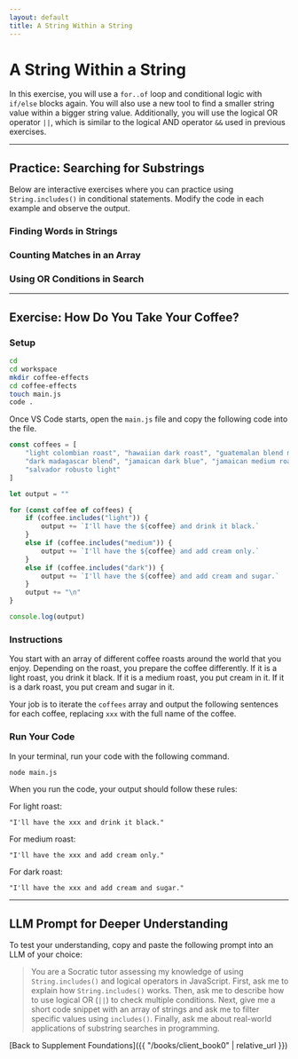 ```yaml
---
layout: default
title: A String Within a String
---
```


# A String Within a String

In this exercise, you will use a `for..of` loop and conditional logic with `if/else` blocks again. You will also use a new tool to find a smaller string value within a bigger string value. Additionally, you will use the logical OR operator `||`, which is similar to the logical AND operator `&&` used in previous exercises.

---

## Practice: Searching for Substrings

Below are interactive exercises where you can practice using `String.includes()` in conditional statements. Modify the code in each example and observe the output.

### Finding Words in Strings
<script async src="//jsfiddle.net/gczipr/jdbyr3o6/1/embed/js,result/dark/"></script>

### Counting Matches in an Array
<script async src="//jsfiddle.net/gczipr/m68wr0vp/1/embed/js,result/dark/"></script>

### Using OR Conditions in Search
<script async src="//jsfiddle.net/gczipr/q4jto9xv/1/embed/js,result/dark/"></script>

---

## Exercise: How Do You Take Your Coffee?

### Setup

```sh
cd
cd workspace
mkdir coffee-effects
cd coffee-effects
touch main.js
code .
```

Once VS Code starts, open the `main.js` file and copy the following code into the file.

```js
const coffees = [
    "light colombian roast", "hawaiian dark roast", "guatemalan blend medium roast",
    "dark madagascar blend", "jamaican dark blue", "jamaican medium roast",
    "salvador robusto light"
]

let output = ""

for (const coffee of coffees) {
    if (coffee.includes("light")) {
        output += `I'll have the ${coffee} and drink it black.`
    }
    else if (coffee.includes("medium")) {
        output += `I'll have the ${coffee} and add cream only.`
    }
    else if (coffee.includes("dark")) {
        output += `I'll have the ${coffee} and add cream and sugar.`
    }
    output += "\n"
}

console.log(output)
```

### Instructions

You start with an array of different coffee roasts around the world that you enjoy. Depending on the roast, you prepare the coffee differently. If it is a light roast, you drink it black. If it is a medium roast, you put cream in it. If it is a dark roast, you put cream and sugar in it.

Your job is to iterate the `coffees` array and output the following sentences for each coffee, replacing `xxx` with the full name of the coffee.

### Run Your Code

In your terminal, run your code with the following command.

```sh
node main.js
```

When you run the code, your output should follow these rules:

For light roast:

`"I'll have the xxx and drink it black."`

For medium roast:

`"I'll have the xxx and add cream only."`

For dark roast:

`"I'll have the xxx and add cream and sugar."`

---

## LLM Prompt for Deeper Understanding

To test your understanding, copy and paste the following prompt into an LLM of your choice:

> You are a Socratic tutor assessing my knowledge of using `String.includes()` and logical operators in JavaScript. First, ask me to explain how `String.includes()` works. Then, ask me to describe how to use logical OR (`||`) to check multiple conditions. Next, give me a short code snippet with an array of strings and ask me to filter specific values using `includes()`. Finally, ask me about real-world applications of substring searches in programming.

[Back to Supplement Foundations]({{ "/books/client_book0" | relative_url }})


